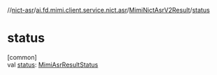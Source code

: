 //[nict-asr](../../../index.md)/[ai.fd.mimi.client.service.nict.asr](../index.md)/[MimiNictAsrV2Result](index.md)/[status](status.md)

# status

[common]\
val [status](status.md): [MimiAsrResultStatus](../../../../asr-core/asr-core/ai.fd.mimi.client.service.asr.core/-mimi-asr-result-status/index.md)

